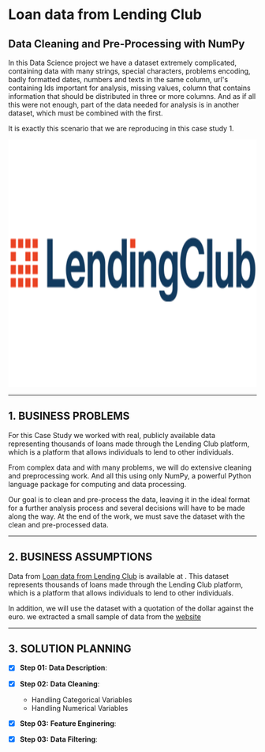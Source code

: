 # **Loan data from Lending Club**

## Data Cleaning and Pre-Processing with NumPy

In this Data Science project we have a dataset extremely complicated, containing data with many strings, special characters, problems encoding, badly formatted dates, 
numbers and texts in the same column, url's containing Ids important for analysis, missing values, column that contains information that should be distributed in three 
or more columns. And as if all this were not enough, part of the data needed for analysis is in another dataset, which must be combined with the first.

It is exactly this scenario that we are reproducing in this case study 1.


<div align="center">
<p float="left">
    <img src="/images/LendingClubLogo.png" width="1000" height="500"/>
</p>
</div>

***
## 1. BUSINESS PROBLEMS

For this Case Study we worked with real, publicly available data representing thousands of loans made through the Lending Club platform, which is a platform that allows individuals to lend to
other individuals.

From complex data and with many problems, we will do extensive cleaning and preprocessing work. And all this using only NumPy, a powerful Python language package for computing and data processing.

Our goal is to clean and pre-process the data, leaving it in the ideal format for a further analysis process and several decisions will have to be made along the way.
At the end of the work, we must save the dataset with the clean and pre-processed data.

 
***
## 2. BUSINESS ASSUMPTIONS

Data from [Loan data from Lending Club](https://www.openintro.org/data/index.php?data=loans_full_schema) is available at . This dataset represents thousands of loans made through the Lending Club platform, which is a platform that allows individuals to lend to other individuals.

In addition, we will use the dataset with a quotation of the dollar against the euro. we extracted a small sample of data from the [website](https://finance.yahoo.com)

***
## 3. SOLUTION PLANNING

- [x] **Step 01:** **Data Description**:


- [x] **Step 02:** **Data Cleaning**:
	- Handling Categorical Variables
	- Handling Numerical Variables


- [x] **Step 03:** **Feature Enginering**:


- [x] **Step 03:** **Data Filtering**: 
